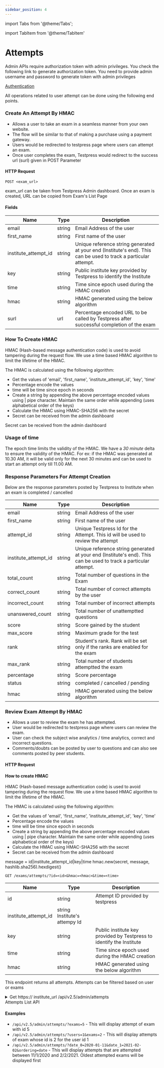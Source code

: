 ```yaml
---
sidebar_position: 4
---
```


import Tabs from '@theme/Tabs';

import TabItem from '@theme/TabItem'

# Attempts

Admin APIs require authorization token with admin privileges. You check the following link to generate authorization token. You need to provide admin username and password to generate token with admin privileges

[Authentication](https://testpress.github.io/testpress_docs/docs/intro/)

All operations related to user attempt can be done using the following end points.

### Create An Attempt By HMAC

- Allows a user to take an exam in a seamless manner from your own website.
- The flow will be similar to that of making a purchase using a payment gateway.
- Users would be redirected to testpress page where users can attempt an exam.
- Once user completes the exam, Testpress would redirect to the success url (surl) given in POST Parameter

#### HTTP Request

```
POST <exam_url>
```

exam_url can be taken from Testpress Admin dashboard. Once an exam is created, URL can be copied from Exam's List Page

#### Fields

| Name                 | Type   | Description                                                                                                      |
| -------------------- | ------ | ---------------------------------------------------------------------------------------------------------------- |
| email                | string | Email Address of the user                                                                                        |
| first_name           | string | First name of the user                                                                                           |
| institute_attempt_id | string | Unique reference string generated at your end (Institute's end). This can be used to track a particular attempt. |
| key                  | string | Public institute key provided by Testpress to identify the Institute                                             |
| time                 | string | Time since epoch used during the HMAC creation                                                                   |
| hmac                 | string | HMAC generated using the below algorithm                                                                         |
| surl                 | url    | Percentage encoded URL to be called by Testpress after successful completion of the exam                         |

### How To Create HMAC

HMAC (Hash-based message authentication code) is used to avoid tampering during the request flow. We use a time based HMAC algorithm to limit the lifetime of the HMAC.

The HMAC is calculated using the following algorithm:

- Get the values of 'email', 'first_name', 'institute_attempt_id', 'key', 'time'
- Percentage encode the values
- time will be time since epoch in seconds
- Create a string by appending the above percentage encoded values using | pipe character. Maintain the same order while appending (uses alphabetical order of the keys)
- Calculate the HMAC using HMAC-SHA256 with the secret
- Secret can be received from the admin dashboard


Secret can be received from the admin dashboard


### Usage of time
The epoch time limits the validity of the HMAC. We have a *30 minute* delta to ensure the validity of the HMAC. For ex: if the HMAC was generated at 10.30 AM, it will be valid only for the next 30 minutes and can be used to start an attempt only till 11.00 AM.

### Response Parameters For Attempt Creation

Below are the response parameters posted by Testpress to Institute when an exam is completed / cancelled

| Name                 | Type   | Description                                                                                                      |
| -------------------- | ------ | ---------------------------------------------------------------------------------------------------------------- |
| email                | string | Email Address of the user                                                                                        |
| first_name           | string | First name of the user                                                                                           |
| attempt_id           | string | Unique Testpress Id for the Attempt. This id will be used to review the attempt                                  |
| institute_attempt_id | string | Unique reference string generated at your end (Institute's end). This can be used to track a particular attempt. |
| total_count          | string | Total number of questions in the Exam                                                                            |
| correct_count        | string | Total number of correct attempts by the user                                                                     |
| incorrect_count      | string | Total number of incorrect attempts                                                                               |
| unanswered_count     | string | Total number of unattemptted questions                                                                           |
| score                | string | Score gained by the student                                                                                      |
| max_score            | string | Maximum grade for the test                                                                                       |
| rank                 | string | Student's rank. Rank will be set only if the ranks are enabled for the exam                                      |
| max_rank             | string | Total number of students attemptted the exam                                                                     |
| percentage           | string | Score percentage                                                                                                 |
| status               | string | completed / cancelled / pending                                                                                  |
| hmac                 | string | HMAC generated using the below algorithm                                                                         |

### Review Exam Attempt By HMAC

- Allows a user to review the exam he has attempted.
- User would be redirected to testpress page where users can review the exam.
- User can check the subject wise analytics / time analytics, correct and incorrect questions.
- Comments/doubts can be posted by user to questions and can also see comments posted by peer students.

#### HTTP Request

#### How to create HMAC

HMAC (Hash-based message authentication code) is used to avoid tampering during the request flow. We use a time based HMAC algorithm to limit the lifetime of the HMAC.

The HMAC is calculated using the following algorithm:

- Get the values of 'email', 'first_name', 'institute_attempt_id', 'key', 'time'
- Percentage encode the values
- time will be time since epoch in seconds
- Create a string by appending the above percentage encoded values using | pipe character. Maintain the same order while appending (uses alphabetical order of the keys)
- Calculate the HMAC using HMAC-SHA256 with the secret
- Secret can be received from the admin dashboard


message = id|institute_attempt_id|key|time hmac.new(secret, message, hashlib.sha256).hexdigest()


```
GET /exams/attempts/?id=<id>&hmac=<hmac>&time=<time>
```

| Name                 | Type                          | Description                                                          |
| -------------------- | ----------------------------- | -------------------------------------------------------------------- |
| id                   | string                        | Attempt ID provided by testpress                                     |
| institute_attempt_id | string Institute's attempy Id |
| key                  | string                        | Public institute key provided by Testpress to identify the Institute |
| time                 | string                        | Time since epoch used during the HMAC creation                       |
| hmac                 | string                        | HMAC generated using the below algorithm                             |

This endpoint returns all attempts. Attempts can be filtered based on user or exams


<details>
  <summary> Get https:// institute_url /api/v2.5/admin/attempts<br />Attempts List API </summary>
  
  <p> This endpoint returns all attempts.</p>
  <h4> Parameters</h4>

  <h4> Query</h4>
  <table>
  <tr>
    <td  text-align="left">ordering</td>
    <td>string</td>
    <td>This will sort the results date Oldest started attempts will be displayed first <br />-date - Recently started attempts will be displayed first correctanswers_count <br />- Attempts with least correct answers will be displayed first <br />-correct answers_count <br />- Attempts with more correct answers will be displayed first incorrectLanswers_count <br />- Attempts with least incorrect answers will be displayed first <br />-incorrectanswers_count Attempts with more incorrect answerss will be displayed first unanswered_count <br />- Attempts with least unanswered answers will be displayed first -unanswered_count <br />- Attempts with more unanswered will be displayed first</td>
    </tr>
    <tr>
    <td  text-align="left">state</td>
    <td>number</td>
    <td>This will filter attempts based on the following states<br />
    0-Running Attempts<br />
    1- Completed Attempts<br />
    3-Not started</td>
    </tr>
    <tr>
    <td  text-align="left">date_1</td>
    <td>string</td>
    <td>This will display all attempts which started before this date</td>
    </tr>
        <tr>
    <td  text-align="left">date_0</td>
    <td>string</td>
    <td>This will display all attempts which started after this date</td>
    </tr>
       <tr>
    <td  text-align="left">Users</td>
    <td>integer</td>
    <td>To get attempts of an user. Value should be user id<br />
    Ex: users=1</td>
    </tr>
       <tr>
    <td  text-align="left">exams</td>
    <td>integer</td>
    <td>To filter attempts by exam. Value should be exam id exams<br />
    Ex: exams=3</td>
    </tr>
    </table>
    <h4>Responses</h4>
<details  >
<summary> 200  </summary>
<pre>

{
   "count":1,
   "next":"https://sandbox.testpress.in/api/v2.5/admin/attempts/?page=2",
   "previous":null,
   "per_page":200,
   "results":[
      {

         id: 68701,
         date: "2021-03-16T03:59:21.860924Z",
         exam_id: 133,
         user_id: 143,
         email: null,
         name: null,
         phone: null,
         correct_answers_count: 220,
         incorrect_answers_count: 20,
         unanswered_count: 200,
         score: "90.00",
         percentage: 0,
         time_taken: "0:00:00",
         remaining_time: null,
         result: "Not taken",
         state: "Completed",
         last_started_time: null,
         last_answer_updated_time: null,
         speed: 0,
         exam_url: "https://sandbox.testpress.in/api/v2.5/admin/exams/133/",
         user_url: "https://sandbox.testpress.in/api/v2.5/admin/users/133/"
      }
   ]
}

</pre>
</details>
</details>

#### Examples

- ```/api/v2.5/admin/attempts/?exams=5```  - This will display attempt of exam with id 5
- ```/api/v2.5/admin/attempts/?users=1&exams=2```  - This will display attempts of exam whose id is 2 for the user id 1
- ```/api/v2.5/admin/attempts/?date_0=2020-01-11&date_1=2021-02-02&ordering=date```  - This will display attempts that are attempted between 11/1/2020 and 2/2/2021. Oldest attempted exams will be displayed first
